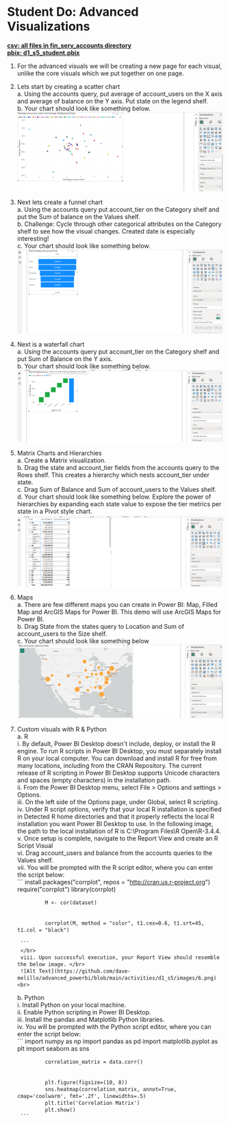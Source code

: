 # Student Do: Advanced Visualizations

[**csv: all files in fin_serv_accounts directory**](https://github.com/dave-melillo/advanced_powerbi/tree/main/data/fin_serv_accounts)<br>
[**pbix: d1_s5_student.pbix**](https://github.com/dave-melillo/advanced_powerbi/blob/main/pbix_files/d1_s5_student.pbix
)

1. For the advanced visuals we will be creating a new page for each visual, unlike the core visuals which we put together on one page. </br>
2. Lets start by creating a scatter chart</br>
    a. Using the accounts query, put average of account_users on the X axis and average of balance on the Y axis. Put state on the legend shelf. </br>
    b. Your chart should look like something below. </br>
        ![Alt Text](https://github.com/dave-melillo/advanced_powerbi/blob/main/activities/d1_s5/images/1.png) <br>
3. Next lets create a funnel chart</br>
    a. Using the accounts query put account_tier on the Category shelf and put the Sum of balance on the Values shelf. </br>
    b. Challenge: Cycle through other categorical attributes on the Category shelf to see how the visual changes. Created date is especially interesting!</br>
    c. Your chart should look like something below. </br>
        ![Alt Text](https://github.com/dave-melillo/advanced_powerbi/blob/main/activities/d1_s5/images/2.png) <br>
4. Next is a waterfall chart</br>
    a. Using the accounts query put account_tier on the Category shelf and put Sum of Balance on the Y axis. </br>
    b. Your chart should look like something below. </br>
    ![Alt Text](https://github.com/dave-melillo/advanced_powerbi/blob/main/activities/d1_s5/images/3.png) <br>
5. Matrix Charts and Hierarchies</br>
    a. Create a Matrix visualization. </br>
    b. Drag the state and account_tier fields from the accounts query to the Rows shelf. This creates a hierarchy which nests account_tier under state.</br>
    c. Drag Sum of Balance and Sum of account_users to the Values shelf. </br>
    d. Your chart should look like something below. Explore the power of hierarchies by expanding each state value to expose the tier metrics per state in a Pivot style chart. </br>
    ![Alt Text](https://github.com/dave-melillo/advanced_powerbi/blob/main/activities/d1_s5/images/4.png) <br>
6. Maps</br>
    a. There are few different maps you can create in Power BI: Map, Filled Map and ArcGIS Maps for Power BI. This demo will use ArcGIS Maps for Power BI. </br>
    b. Drag State from the states query to Location and Sum of account_users to the Size shelf. </br>
    c. Your chart should look like something below</br>
    ![Alt Text](https://github.com/dave-melillo/advanced_powerbi/blob/main/activities/d1_s5/images/5.png) <br>
7. Custom visuals with R & Python</br>
    a. R</br>
        i. By default, Power BI Desktop doesn't include, deploy, or install the R engine. To run R scripts in Power BI Desktop, you must separately install R on your local computer. You can download and install R for free from many locations, including from the CRAN Repository. The current release of R scripting in Power BI Desktop supports Unicode characters and spaces (empty characters) in the installation path.</br>
        ii. From the Power BI Desktop menu, select File > Options and settings > Options.</br>
        iii. On the left side of the Options page, under Global, select R scripting.</br>
        iv. Under R script options, verify that your local R installation is specified in Detected R home directories and that it properly reflects the local R installation you want Power BI Desktop to use. In the following image, the path to the local installation of R is C:\Program Files\R Open\R-3.4.4\.</br>
        v. Once setup is complete, navigate to the Report View and create an R Script Visual</br>
        vi. Drag account_users and balance from the accounts queries to the Values shelf.</br>
        vii. You will be prompted with the R script editor, where you can enter the script below: </br>
        ```
                install.packages("corrplot", repos = "http://cran.us.r-project.org")
                require("corrplot")
                library(corrplot)


                M <- cor(dataset)


                corrplot(M, method = "color", t1.cex=0.6, t1.srt=45, t1.col = "black")
                
        ```
        </br>
        viii. Upon successful execution, your Report View should resemble the below image. </br>
        ![Alt Text](https://github.com/dave-melillo/advanced_powerbi/blob/main/activities/d1_s5/images/6.png) <br>
    b. Python</br>
        i. Install Python on your local machine.</br>
        ii. Enable Python scripting in Power BI Desktop.</br>
        iii. Install the pandas and Matplotlib Python libraries.</br>
        iv. You will be prompted with the Python script editor, where you can enter the script below: </br>
        ```
                import numpy as np
                import pandas as pd
                import matplotlib.pyplot as plt
                import seaborn as sns


                correlation_matrix = data.corr()


                plt.figure(figsize=(10, 8))
                sns.heatmap(correlation_matrix, annot=True, cmap='coolwarm', fmt='.2f', linewidths=.5)
                plt.title('Correlation Matrix')
                plt.show()
        ```

